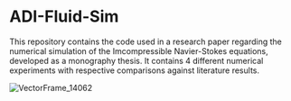 # ADI-Fluid-Sim
This repository contains the code used in a research paper regarding the numerical simulation of the Imcompressible Navier-Stokes equations, developed as a monography thesis. It contains 4 different numerical experiments with respective comparisons against literature results.

![VectorFrame_14062](https://github.com/user-attachments/assets/09e39f74-b6fb-4190-a728-8b7fc11cddc4)
